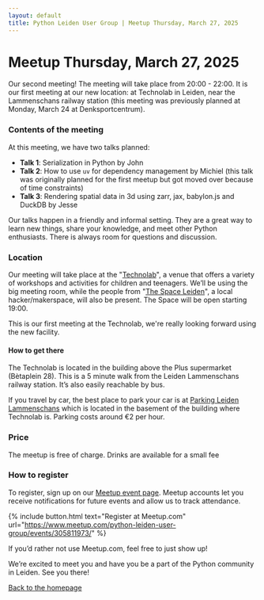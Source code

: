 ```yaml
---
layout: default
title: Python Leiden User Group | Meetup Thursday, March 27, 2025
---
```


# Meetup Thursday, March 27, 2025

Our second meeting! The meeting will take place from 20:00 - 22:00. It is our first meeting
at our new location: at Technolab in Leiden, near the Lammenschans railway station
(this meeting was previously planned at Monday, March 24 at Denksportcentrum).

### Contents of the meeting

At this meeting, we have two talks planned:

- **Talk 1**: Serialization in Python by John
- **Talk 2**: How to use `uv` for dependency management by Michiel (this talk was originally planned for the first meetup but got moved over because of time constraints)
- **Talk 3**: Rendering spatial data in 3d using zarr, jax, babylon.js and DuckDB by Jesse

Our talks happen in a friendly and informal setting. They are a great way to learn new things, share your knowledge, and meet other Python enthusiasts.
There is always room for questions and discussion.

### Location

Our meeting will take place at the "[Technolab](https://www.technolableiden.nl/)",
a venue that offers a variety of workshops and activities for children and teenagers. We’ll be using the big meeting room, while the
people from "[The Space Leiden](https://spaceleiden.nl/)", a local hacker/makerspace, will also be present. The Space will be open starting 19:00.

This is our first meeting at the Technolab, we're really looking forward using the new facility.

#### How to get there

The Technolab is located in the building above the Plus supermarket (Bètaplein 28).
This is a 5 minute walk from the Leiden Lammenschans railway station. It’s also easily reachable by bus.

If you travel by car, the best place to park your car is at [Parking Leiden Lammenschans](https://parkingleidenlammenschans.nl/)
which is located in the basement of the building where Technolab is. Parking costs around €2 per hour.

### Price

The meetup is free of charge. Drinks are available for a small fee

### How to register

To register, sign up on our [Meetup event page](https://www.meetup.com/python-leiden-user-group/events/305811973/).
Meetup accounts let you receive notifications for future events and allow us to track attendance.

{% include button.html text="Register at Meetup.com" url="https://www.meetup.com/python-leiden-user-group/events/305811973/" %}

If you’d rather not use Meetup.com, feel free to just show up!

We’re excited to meet you and have you be a part of the Python community in Leiden. See you there!

[Back to the homepage](/)
